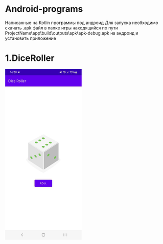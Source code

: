 # Android-programs
Написанные на Kotlin программы под андроид
Для запуска необходимо скачать .apk файл в папке игры находящийся по пути ProjectName\app\build\outputs\apk\apk-debug.apk на андроид и установить приложение
# 1.DiceRoller

<img src="DiceRoller/diceroller.png" alt="drawing" width="250"/>

